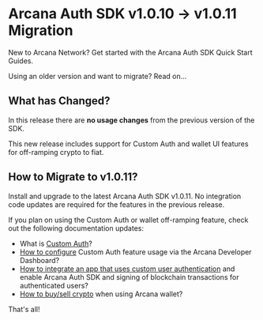 # Arcana Auth SDK v1.0.10 -> v1.0.11 Migration

New to Arcana Network? Get started with the Arcana Auth SDK Quick Start Guides.

Using an older version and want to migrate? Read on...

## What has Changed?

In this release there are **no usage changes** from the previous version of the SDK.

This new release includes support for Custom Auth and wallet UI features for off-ramping crypto to fiat.

## How to Migrate to v1.0.11?

Install and upgrade to the latest Arcana Auth SDK v1.0.11. No integration code updates are required for the features in the previous release.

If you plan on using the Custom Auth or wallet off-ramping feature, check out the following documentation updates:

- What is [Custom Auth](../../concepts/authtype/custom-auth/)?
- [How to configure](../../setup/config-custom-auth/) Custom Auth feature usage via the Arcana Developer Dashboard?
- [How to integrate an app that uses custom user authentication](../../auth/custom-auth/) and enable Arcana Auth SDK and signing of blockchain transactions for authenticated users?
- [How to buy/sell crypto](../../user-guides/wallet-ui/use-wallet-ui/#buysell-crypto) when using Arcana wallet?

That's all!

